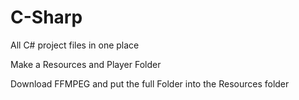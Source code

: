 # C-Sharp
All C# project files in one place

Make a Resources and Player Folder

Download FFMPEG and put the full Folder into the Resources folder
